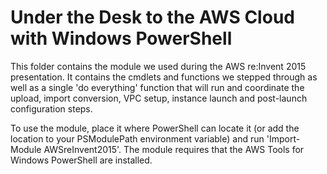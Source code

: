 # Under the Desk to the AWS Cloud with Windows PowerShell

This folder contains the module we used during the AWS re:Invent 2015 presentation. It contains the cmdlets and functions we stepped through as well as a single 'do everything' function that will run and coordinate the upload, import conversion, VPC setup, instance launch and post-launch configuration steps.

To use the module, place it where PowerShell can locate it (or add the location to your PSModulePath environment variable) and run 'Import-Module AWSreInvent2015'. The module requires that the AWS Tools for Windows PowerShell are installed.

